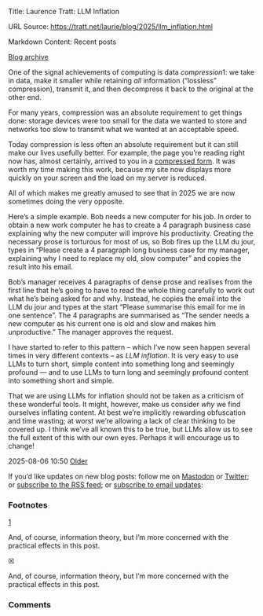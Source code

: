 Title: Laurence Tratt: LLM Inflation

URL Source: https://tratt.net/laurie/blog/2025/llm_inflation.html

Markdown Content:
Recent posts

[Blog archive](https://tratt.net/laurie/blog/archive.html)

One of the signal achievements of computing is data _compression_[](https://tratt.net/laurie/blog/2025/llm_inflation.html)1: we take in data, make it smaller while retaining _all_ information (“lossless” compression), transmit it, and then decompress it back to the original at the other end.

For many years, compression was an absolute requirement to get things done: storage devices were too small for the data we wanted to store and networks too slow to transmit what we wanted at an acceptable speed.

Today compression is less often an absolute requirement but it can still make our lives usefully better. For example, the page you’re reading right now has, almost certainly, arrived to you in a [compressed form](https://en.wikipedia.org/wiki/HTTP_compression). It was worth my time making this work, because my site now displays more quickly on your screen and the load on my server is reduced.

All of which makes me greatly amused to see that in 2025 we are now sometimes doing the very opposite.

Here’s a simple example. Bob needs a new computer for his job. In order to obtain a new work computer he has to create a 4 paragraph business case explaining why the new computer will improve his productivity. Creating the necessary prose is torturous for most of us, so Bob fires up the LLM du jour, types in “Please create a 4 paragraph long business case for my manager, explaining why I need to replace my old, slow computer” and copies the result into his email.

Bob’s manager receives 4 paragraphs of dense prose and realises from the first line that he’s going to have to read the whole thing carefully to work out what he’s being asked for and why. Instead, he copies the email into the LLM du jour and types at the start “Please summarise this email for me in one sentence”. The 4 paragraphs are summarised as “The sender needs a new computer as his current one is old and slow and makes him unproductive.” The manager approves the request.

I have started to refer to this pattern – which I’ve now seen happen several times in very different contexts – as _LLM inflation_. It is very easy to use LLMs to turn short, simple content into something long and seemingly profound — and to use LLMs to turn long and seemingly profound content into something short and simple.

That we are using LLMs for inflation should not be taken as a criticism of these wonderful tools. It might, however, make us consider _why_ we find ourselves inflating content. At best we’re implicitly rewarding obfuscation and time wasting; at worst we’re allowing a lack of clear thinking to be covered up. I think we’ve all known this to be true, but LLMs allow us to see the full extent of this with our own eyes. Perhaps it will encourage us to change!

2025-08-06 10:50 [Older](https://tratt.net/laurie/blog/2025/comparing_the_glove80_and_maltron_keyboards.html)

If you’d like updates on new blog posts: follow me on [Mastodon](https://mastodon.social/@ltratt) or [Twitter](https://twitter.com/laurencetratt); or [subscribe to the RSS feed](https://tratt.net/laurie/blog/blog.rss); or [subscribe to email updates](https://tratt.net/laurie/newsletter/):

### Footnotes

[](https://tratt.net/laurie/blog/2025/llm_inflation.html)[1](https://tratt.net/laurie/blog/2025/llm_inflation.html#3016482be788use)

And, of course, information theory, but I’m more concerned with the practical effects in this post.

☒

And, of course, information theory, but I’m more concerned with the practical effects in this post.

### Comments